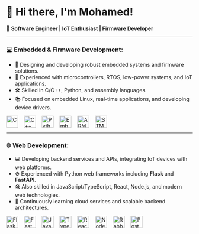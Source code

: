 # 👋 Hi there, I'm Mohamed!

🚀 **Software Engineer | IoT Enthusiast | Firmware Developer**

---

### 💻 Embedded & Firmware Development:
- 🔧 Designing and developing robust embedded systems and firmware solutions.
- 📡 Experienced with microcontrollers, RTOS, low-power systems, and IoT applications.
- 🛠️ Skilled in C/C++, Python, and assembly languages.
- 📚 Focused on embedded Linux, real-time applications, and developing device drivers.

<div style="display: flex; gap: 16px; align-items: center; flex-wrap: wrap;">
  <a href="https://en.wikipedia.org/wiki/C_(programming_language)" target="_blank" rel="noopener noreferrer" >
    <img src="https://cdn.simpleicons.org/c/00599C" alt="C" width="32" height="32" />
  </a>
  <a href="https://en.wikipedia.org/wiki/C%2B%2B" target="_blank" rel="noopener noreferrer" >
    <img src="https://cdn.simpleicons.org/cplusplus/00599C" alt="C++" width="32" height="32" />
  </a>
  <a href="https://www.python.org/" target="_blank" rel="noopener noreferrer" >
    <img src="https://cdn.simpleicons.org/python/3776AB" alt="Python" width="32" height="32" />
  </a>
  <a href="https://www.linux.org/" target="_blank" rel="noopener noreferrer" >
    <img src="https://cdn.simpleicons.org/linux/000000" alt="Embedded Linux" width="32" height="32" />
  </a>
  <a href="https://www.arm.com/" target="_blank" rel="noopener noreferrer" >
    <img src="https://cdn.simpleicons.org/arm/0052CC" alt="ARM" width="32" height="32" />
  </a>
  <a href="https://www.st.com/en/microcontrollers-microprocessors/stm32-32-bit-arm-cortex-mcus.html" target="_blank" rel="noopener noreferrer" >
    <img src="https://cdn.simpleicons.org/stmicroelectronics/0072C6" alt="STM32" width="32" height="32" />
  </a>
</div>

---

### 🌐 Web Development:
- 💻 Developing backend services and APIs, integrating IoT devices with web platforms.
- ⚙️ Experienced with Python web frameworks including **Flask** and **FastAPI**.
- 🛠️ Also skilled in JavaScript/TypeScript, React, Node.js, and modern web technologies.
- 🌱 Continuously learning cloud services and scalable backend architectures.

<div style="display: flex; gap: 16px; align-items: center; flex-wrap: wrap;">
  <a href="https://flask.palletsprojects.com/" target="_blank" rel="noopener noreferrer" >
    <img src="https://cdn.simpleicons.org/flask/000000" alt="Flask" width="32" height="32" />
  </a>
  <a href="https://fastapi.tiangolo.com/" target="_blank" rel="noopener noreferrer" >
    <img src="https://cdn.simpleicons.org/fastapi/009688" alt="FastAPI" width="32" height="32" />
  </a>
  <a href="https://developer.mozilla.org/en-US/docs/Web/JavaScript" target="_blank" rel="noopener noreferrer" >
    <img src="https://cdn.simpleicons.org/javascript/F7DF1E" alt="JavaScript" width="32" height="32" />
  </a>
  <a href="https://www.typescriptlang.org/" target="_blank" rel="noopener noreferrer" >
    <img src="https://cdn.simpleicons.org/typescript/3178C6" alt="TypeScript" width="32" height="32" />
  </a>
  <a href="https://reactjs.org/" target="_blank" rel="noopener noreferrer" >
    <img src="https://cdn.simpleicons.org/react/61DAFB" alt="React" width="32" height="32" />
  </a>
  <a href="https://nodejs.org/" target="_blank" rel="noopener noreferrer" >
    <img src="https://cdn.simpleicons.org/node.js/339933" alt="Node.js" width="32" height="32" />
  </a>
  <a href="https://www.rabbitmq.com/" target="_blank" rel="noopener noreferrer" >
    <img src="https://cdn.simpleicons.org/rabbitmq/FF6600" alt="RabbitMQ" width="32" height="32" />
  </a>
  <a href="https://www.postman.com/" target="_blank" rel="noopener noreferrer" >
    <img src="https://cdn.simpleicons.org/postman/FF6C37" alt="Postman" width="32" height="32" />
  </a>
</div>

